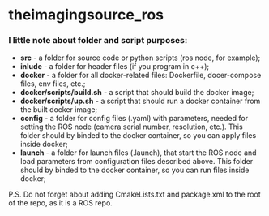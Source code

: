 # theimagingsource_ros

### I little note about folder and script purposes:
- **src** - a folder for source code or python scripts (ros node, for example);
- **inlude** - a folder for header files (if you program in c++);
- **docker** - a folder for all docker-related files: Dockerfile, docer-compose files, env files, etc.;
- **docker/scripts/build.sh** - a script that should build the docker image;
- **docker/scripts/up.sh** - a script that should run a docker container from the built docker image;
- **config** - a folder for config files (.yaml) with parameters, needed for setting the ROS node (camera serial number, resolution, etc.). This folder should by binded to the docker container, so you can apply files inside docker;
- **launch** - a folder for launch files (.launch), that start the ROS node and load parameters from configuration files described above. This folder should by binded to the docker container, so you can run files inside docker;

P.S. Do not forget about adding CmakeLists.txt and package.xml to the root of the repo, as it is a ROS repo.
